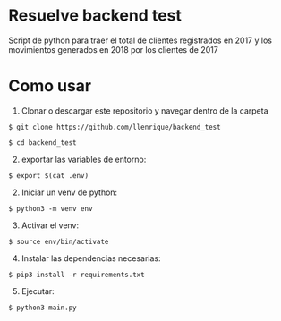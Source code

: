 # Resuelve backend test

Script de python para traer el total de clientes registrados en 2017
y los movimientos generados en 2018 por los clientes de 2017

# Como usar

1. Clonar o descargar este repositorio y navegar dentro de la carpeta

```
$ git clone https://github.com/llenrique/backend_test

$ cd backend_test
```
2. exportar las variables de entorno:

```
$ export $(cat .env)
```

2. Iniciar un venv de python:

```
$ python3 -m venv env
```

3. Activar el venv:

```
$ source env/bin/activate
```

4. Instalar las dependencias necesarias:

```
$ pip3 install -r requirements.txt
```

5. Ejecutar:

```
$ python3 main.py
```
